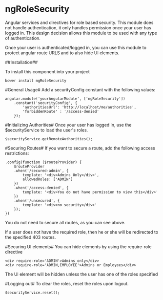 ngRoleSecurity
==============

Angular services and directives for role based security.  This module does not handle authentication, it only handles permission once your user has logged in.  This design decision allows this module to be used with any type of authentication.

Once your user is authenticated/logged in, you can use this module to protect angular route URLS and to also hide UI elements.

##Installation##

To install this component into your project

    bower install ngRoleSecurity

 #General Usage#
 Add a securityConfig constant with the following values:

    angular.module('yourAngularModule', ['ngRoleSecurity'])
        .constant('securityConfig', {
            'authoritiesUrl': 'http://localhost/me/authorities',
            'forbiddenRoute' : '/access-denied'
        });

#Initializing Authorities#
Once your user has logged in, use the $securityService to load the user's roles.

    $securityService.getRemoteAuthorities();

#Securing Routes#
If you want to secure a route, add the following access restrictions:

    .config(function ($routeProvider) {
        $routeProvider
        .when('/secured-admin', {
            template: '<div>Admins Only</div>',
            allowedRoles: ['ADMIN']
        })
        .when('/access-denied', {
            template: '<div>You do not have permission to view this</div>'
        })
        .when('/unsecured', {
            template: '<div>no security</div>'
        });
    })

You do not need to secure all routes, as you can see above.

If a user does not have the required role, then he or she will be redirected to the specified 403 routes.

#Securing UI elements#
You can hide elements by using the require-role directive

    <div require-role='ADMIN'>Admins only</div>
    <div require-role='ADMIN,EMPLOYEE'>Admins or Employees</div>

The UI element will be hidden unless the user has one of the roles specified

#Logging out#
To clear the roles, reset the roles upon logout.

    $securityService.reset();